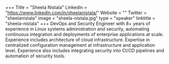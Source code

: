 +++
Title = "Sheela Nistala"
Linkedin = "https://www.linkedin.com/in/sheelanistala/"
Website = ""
Twitter = "sheelanistala"
image = "sheela-nistala.jpg"
type = "speaker"
linktitle = "sheela-nistala"
+++
DevOps and Security Engineer with 8+ years of experience in Linux systems administration and security, automating continuous integration and deployments of enterprise applications at scale. Experience includes architecture of cloud infrastructure. Expertise in centralized configuration management at infrastructure and application level. Experience also includes integrating security into CI/CD pipelines and automation of security tools.
